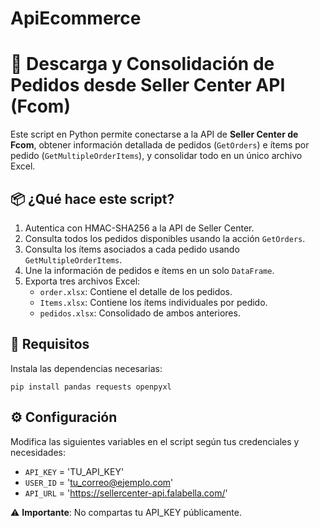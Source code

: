# ApiEcommerce

# 🧾 Descarga y Consolidación de Pedidos desde Seller Center API (Fcom)

Este script en Python permite conectarse a la API de **Seller Center de Fcom**, obtener información detallada de pedidos (`GetOrders`) e ítems por pedido (`GetMultipleOrderItems`), y consolidar todo en un único archivo Excel.

## 📦 ¿Qué hace este script?

1. Autentica con HMAC-SHA256 a la API de Seller Center.
2. Consulta todos los pedidos disponibles usando la acción `GetOrders`.
3. Consulta los ítems asociados a cada pedido usando `GetMultipleOrderItems`.
4. Une la información de pedidos e ítems en un solo `DataFrame`.
5. Exporta tres archivos Excel:
   - `order.xlsx`: Contiene el detalle de los pedidos.
   - `Items.xlsx`: Contiene los ítems individuales por pedido.
   - `pedidos.xlsx`: Consolidado de ambos anteriores.

## 📁 Requisitos

Instala las dependencias necesarias:

`pip install pandas requests openpyxl`


## ⚙️ Configuración

Modifica las siguientes variables en el script según tus credenciales y necesidades:
   - `API_KEY` = 'TU_API_KEY'
   - `USER_ID` = 'tu_correo@ejemplo.com'
   - `API_URL` = 'https://sellercenter-api.falabella.com/'

⚠️ **Importante**: No compartas tu API_KEY públicamente.

